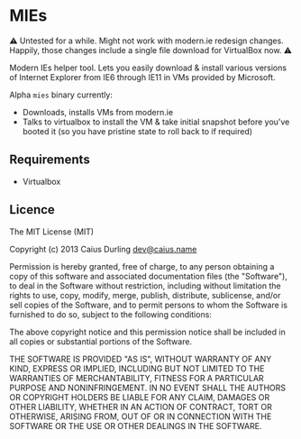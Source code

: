 # MIEs

⚠️ Untested for a while. Might not work with modern.ie redesign changes. Happily, those changes include a single file download for VirtualBox now. ⚠️

Modern IEs helper tool. Lets you easily download & install various versions of Internet Explorer from IE6 through IE11 in VMs provided by Microsoft.

Alpha `mies` binary currently:

* Downloads, installs VMs from modern.ie
* Talks to virtualbox to install the VM & take initial snapshot before you've booted it (so you have pristine state to roll back to if required)

## Requirements

* Virtualbox

## Licence

The MIT License (MIT)

Copyright (c) 2013 Caius Durling <dev@caius.name>

Permission is hereby granted, free of charge, to any person obtaining a copy
of this software and associated documentation files (the "Software"), to deal
in the Software without restriction, including without limitation the rights
to use, copy, modify, merge, publish, distribute, sublicense, and/or sell
copies of the Software, and to permit persons to whom the Software is
furnished to do so, subject to the following conditions:

The above copyright notice and this permission notice shall be included in
all copies or substantial portions of the Software.

THE SOFTWARE IS PROVIDED "AS IS", WITHOUT WARRANTY OF ANY KIND, EXPRESS OR
IMPLIED, INCLUDING BUT NOT LIMITED TO THE WARRANTIES OF MERCHANTABILITY,
FITNESS FOR A PARTICULAR PURPOSE AND NONINFRINGEMENT. IN NO EVENT SHALL THE
AUTHORS OR COPYRIGHT HOLDERS BE LIABLE FOR ANY CLAIM, DAMAGES OR OTHER
LIABILITY, WHETHER IN AN ACTION OF CONTRACT, TORT OR OTHERWISE, ARISING FROM,
OUT OF OR IN CONNECTION WITH THE SOFTWARE OR THE USE OR OTHER DEALINGS IN
THE SOFTWARE.
